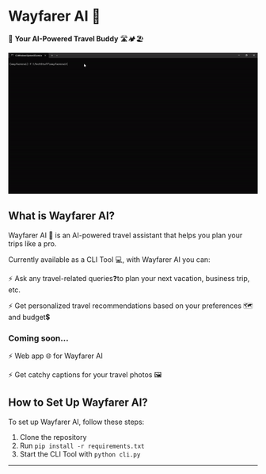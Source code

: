 # Wayfarer AI 🧭

🚗 **Your AI-Powered Travel Buddy** 🛣️🏕️🏖️

[![Wayfarer AI Demo](./assets/cli_demo.gif)](./assets/cli_demo.gif)

## What is Wayfarer AI?

Wayfarer AI 🤖 is an AI-powered travel assistant that helps you plan your trips like a pro. 

Currently available as a CLI Tool 💻, with Wayfarer AI you can:

⚡ Ask any travel-related queries❓to plan your next vacation, business trip, etc.

⚡ Get personalized travel recommendations based on your preferences 🗺️ and budget💲


### Coming soon...
⚡ Web app 🌐 for Wayfarer AI

⚡ Get catchy captions for your travel photos 🖼️

## How to Set Up Wayfarer AI?

To set up Wayfarer AI, follow these steps:

1. Clone the repository
2. Run `pip install -r requirements.txt`
3. Start the CLI Tool with `python cli.py`

---
